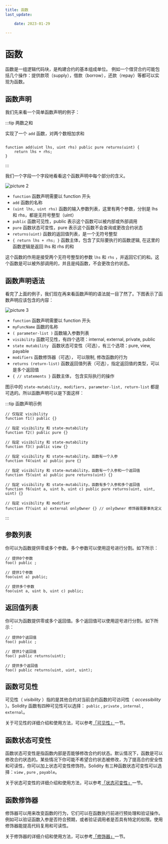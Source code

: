 ```yaml
---
title: 函数 
last_update:

    date: 2023-01-29

---
```


# 函数

函数是一组逻辑代码块，是构建合约的基本组成单位。 例如一个借贷合约可能包括几个操作：提供款项（supply），借款（borrow），还款（repay）等都可以实现为函数。

## 函数声明

我们先来看一个简单函数声明的例子：

:::tip 两数之和

实现了一个 `add` 函数，对两个数相加求和

```solidity

function add(uint lhs, uint rhs) public pure returns(uint) {
    return lhs + rhs;
}

```

:::

我们一个字段一个字段地看看这个函数声明中每个部分的含义。

![picture 2](assets/function/1674273524949.png)

  

* `function` 函数声明需要以 function 开头
* `add` 函数的名称
* `(uint lhs, uint rhs)` 函数的输入参数列表，这里有两个参数，分别是 lhs 和 rhs，都是无符号整型（uint）
* `public` 函数可见性，public 表示这个函数可以被内部或外部调用
* `pure` 函数状态可变性，pure 表示这个函数不会查询或更改合约状态
* `returns(uint)` 函数的返回值列表，是一个无符号整型
* `{ return lhs + rhs; }` 函数主体，包含了实际要执行的函数逻辑, 在这里的函数逻辑是返回 lhs 和 rhs 的和

这个函数的作用是接受两个无符号整型的参数 `lhs` 和 `rhs` ，并返回它们的和。这个函数是可以被外部调用的，并且是纯函数，不会更改合约状态。

## 函数声明语法

看完了上面的例子，我们现在再来看函数声明的语法就一目了然了。下图表示了函数声明应该包含的内容：

![picture 3](assets/function/1674281509826.png)

* `function` 函数声明需要以 function 开头
* `myFuncName` 函数的名称
* `( parameter-list )` 函数输入参数列表
* `visibility` 函数可见性，有四个选项：internal, external, private, public
* `state mutability ` 函数状态可变性（可选），有三个选项：pure, view, payable
* `modifiers` 函数修饰器（可选）， 可以限制, 修改函数的行为
* `returns (return-list)` 函数返回值列表（可选），指定返回值的类型，可以是多个返回值
* `{ // statements }` 函数主体， 包含实际执行的操作

图示中的 `state-mutability, modifiers, parameter-list, return-list` 都是可选的。所以函数声明可以是下面这样：

:::tip 函数声明示例

```solidity
// 仅指定 visibility
function f1() public {}

// 指定 visibility 和 state-mutability
function f2() public pure {}

// 指定 visibility 和 state-mutability
function f3() public view {}

// 指定 visibility 和 state-mutability，函数有一个入参
function f4(uint a) public pure {}

// 指定 visibility 和 state-mutability，函数有一个入参和一个返回值
function f5(uint a) public pure returns(uint) {}

// 指定 visibility 和 state-mutability，函数有多个入参和多个返回值
function f6(uint a, uint b, uint c) public pure returns(uint, uint, uint) {}

// 指定 visibility 和 modifier
function f7(uint a) external onlyOwner {} // onlyOwner 修饰器需要事先定义
```

:::

## 参数列表

你可以为函数提供零或多个参数。多个参数可以使用逗号进行分割。如下所示：

```solidity
// 提供0个参数
foo() public ;

// 提供1个参数
foo(uint a) public;

// 提供多个参数
foo(uint a, uint b, uint c) public;
```

## 返回值列表

你可以为函数提供零或多个返回值。多个返回值可以使用逗号进行分割。如下所示：

```solidity
// 提供0个返回值
foo() public ;

// 提供1个返回值
foo() public returns(uint);

// 提供多个返回值
foo() public returns(uint, uint, uint);
```

## 函数可见性

可见性（ *visibility* ）指的是其他合约对当前合约函数的可访问性（ *accessibility* ）。Solidity 函数有四种可见性可以选择： `public` , `private` , `internal` , `external`。

关于可见性的详细介绍和使用方法，可以参考[「可见性」](visibility)一节。

## 函数状态可变性

函数状态可变性是指函数内部是否能够修改合约的状态。默认情况下，函数是可以修改合约状态的。某些情况下你可能不希望合约状态被修改，为了提高合约安全性和可读性，你可以加上状态可变性修饰符。Solidity 有三种函数状态可变性可以选择：`view` , `pure` , `payable`。

关于状态可变性的详细介绍和使用方法，可以参考[「状态可变性」](state-mutability)一节。

## 函数修饰器

修饰器可以用来改变函数的行为，它们可以在函数执行前进行预处理和验证操作。例如可以验证函数入参是否符合预期，或者验证调用者是否具有特定的权限。使用修饰器能提高代码复用和可读性。

关于修饰器的详细介绍和使用方法，可以参考[「修饰器」](modifier)一节。

